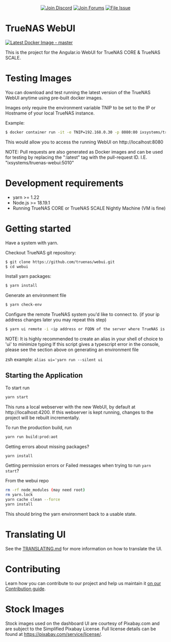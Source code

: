 <p align="center">
 <a href="https://discord.gg/Q3St5fPETd"><img alt="Join Discord" src="https://badgen.net/discord/members/Q3St5fPETd/?icon=discord&label=Join%20the%20TrueNAS%20Community" /></a>
 <a href="https://www.truenas.com/community/"><img alt="Join Forums" src="https://badgen.net/badge/Forums/Post%20Now//purple" /></a>
 <a href="https://ixsystems.atlassian.net/browse/NAS/"><img alt="File Issue" src="https://badgen.net/badge/Jira/File%20Issue//red?icon=jira" /></a>
</p>

TrueNAS WebUI
================
[![Latest Docker Image - master](https://github.com/truenas/webui/actions/workflows/docker_latest.yml/badge.svg)](https://github.com/truenas/webui/actions/workflows/docker_latest.yml)


This is the project for the Angular.io WebUI for TrueNAS CORE & TrueNAS SCALE.

# Testing Images

You can download and test running the latest version of the TrueNAS WebUI anytime using pre-built docker images.

Images only require the environment variable TNIP to be set to the IP or Hostname of your local TrueNAS instance.

Example:

```sh
$ docker container run -it -e TNIP=192.168.0.30 -p 8080:80 ixsystems/truenas-webui:latest
```

This would allow you to access the running WebUI on http://localhost:8080

NOTE: Pull requests are also generated as Docker images and can be used for testing by replacing the ":latest" tag with the pull-request ID. I.E. "ixsystems/truenas-webui:5010"

# Development requirements

  - yarn >= 1.22
  - Node.js >= 18.19.1
  - Running TrueNAS CORE or TrueNAS SCALE Nightly Machine (VM is fine)


# Getting started

Have a system with yarn.

Checkout TrueNAS git repository:

```sh
$ git clone https://github.com/truenas/webui.git
$ cd webui
```

Install yarn packages:

```sh
$ yarn install
```

Generate an environment file

```sh
$ yarn check-env
```

Configure the remote TrueNAS system you'd like to connect to.
(if your ip address changes later you may repeat this step)

```sh
$ yarn ui remote -i <ip address or FQDN of the server where TrueNAS is running>
```
NOTE: It is highly recommended to create an alias in your shell of choice to 'ui' to minimize typing
If this script gives a typescript error in the console, please see the section above on generating an environment file

zsh example: `alias ui='yarn run --silent ui`

## Starting the Application

To start run

```sh
yarn start
```

This runs a local webserver with the new WebUI, by default at http://localhost:4200.
If this webserver is kept running, changes to the project will be rebuilt incrementally.

To run the production build, run

```sh
yarn run build:prod:aot
```

Getting errors about missing packages?

```sh
yarn install
```

Getting permission errors or Failed messages when trying to run `yarn start`?

From the webui repo

```sh
rm -rf node_modules (may need root)
rm yarn.lock
yarn cache clean --force
yarn install
```

This should bring the yarn environment back to a usable state.

# Translating UI

See the [TRANSLATING.md](https://github.com/truenas/webui/blob/master/docs/contributing_translations.md) for more information on how to translate the UI.

# Contributing

Learn how you can contribute to our project and help us maintain it [on our Contribution guide](https://github.com/truenas/webui/blob/master/CONTRIBUTING.md).

# Stock Images

Stock images used on the dashboard UI are courtesy of Pixabay.com and are subject to the Simplified Pixabay License.
Full license details can be found at https://pixabay.com/service/license/.
